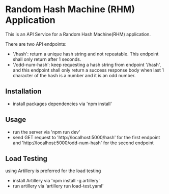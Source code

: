 # Random Hash Machine (RHM) Application

This is an API Service for a Random Hash Machine(RHM) application.

There are two API endpoints:

- '/hash': return a unique hash string and not repeatable. This endpoint shall only return after 1 seconds.
- '/odd-num-hash': keep requesting a hash string from endpoint '/hash', and this endpoint shall only return a success response body when last 1 character of the hash is a number and it is an odd number.

## Installation

- install packages dependencies via 'npm install'

## Usage

- run the server via 'npm run dev'
- send GET request to 'http://localhost:5000/hash' for the first endpoint and 'http://localhost:5000/odd-num-hash' for the second endpoint

## Load Testing

using Artillery is preferred for the load testing

- install Artillery via 'npm install -g artillery'
- run artillery via 'artillery run load-test.yaml'